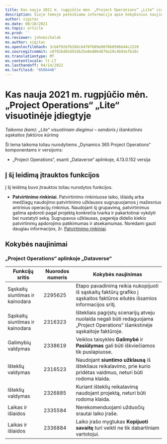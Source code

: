 ```yaml
---
title: Kas nauja 2021 m. rugpjūčio mėn. „Project Operations“ „Lite“ visuotinėje įdiegtyje
description: Šioje temoje pateikiama informacija apie kokybinius naujinimus, kuriuos galima rasti 2021 m. rugpjūčio mėn. „Project Operations“ „Lite“ visuotinėje įdiegtyje.
author: sigitac
ms.date: 08/10/2021
ms.topic: article
ms.prod: ''
ms.reviewer: johnmichalak
ms.author: sigitac
ms.openlocfilehash: 3cb6f92bfb28dc64f0f689e0070b0506644c2320
ms.sourcegitcommit: c0792bd65d92db25e0e8864879a19c4b93efb10c
ms.translationtype: MT
ms.contentlocale: lt-LT
ms.lasthandoff: 04/14/2022
ms.locfileid: "8586446"
---
```

# <a name="whats-new-august-2021---project-operations-lite-deployment"></a>Kas nauja 2021 m. rugpjūčio mėn. „Project Operations“ „Lite“ visuotinėje įdiegtyje

_Taikoma (kam): „Lite“ visuotiniam diegimui – sandoris į išankstinės sąskaitos faktūros kūrimą_

Ši tema taikoma toliau nurodytiems „Dynamics 365 Project Operations“ komponentams ir versijoms:

  - „Project Operations“, esanti „Dataverse“ aplinkoje, 4.13.0.152 versija

## <a name="features-included-in-this-release"></a>Į šį leidimą įtrauktos funkcijos

Į šį leidimą buvo įtrauktos toliau nurodytos funkcijos.

- **Patvirtinimo rinkiniai**. Patvirtinimo rinkiniuose laiko, išlaidų arba medžiagų naudojimo patvirtinimo užklausos sugrupuojamos į mažesnius antrinius operacijų rinkinius. Naudojant šį grupavimą, patvirtinimus galima apdoroti pagal projektą konkrečia tvarka ir pakartotinai vykdyti bei nustatyti seką. Sugrupavus užklausas, pagerėja didelio kiekio patvirtinimų apdorojimo patikimumas ir atsekamumas. Norėdami gauti daugiau informacijos, žr. [Patvirtinimo rinkiniai](../../approvals/approval-sets.md).

## <a name="quality-updates"></a>Kokybės naujinimai

### <a name="project-operations-on-dataverse"></a>„Project Operations“ aplinkoje „Dataverse“

| **Funkcijų sritis** | **Nuorodos numeris** | **Kokybės naujinimas** |
| --- | --- | --- |
| Sąskaitų siuntimas ir kainodara | 2295625 | Etapo pavadinimą reikia nukopijuoti iš sąskaitų faktūrų grafiko į sąskaitos faktūros eilutės išsamios informacijos sritį. |
| Sąskaitų siuntimas ir kainodara | 2316323 | Ištekliais pagrįstų scenarijų atveju nuolaida negali būti redaguojama „Project Operations“ išankstinėje sąskaitoje faktūroje. |
|  Galimybių valdymas | 2338619 | Veiklos taisyklės **Galimybė** ir **Pasiūlymas** gali būti iškviečiamos tik puslapiuose. |
| Išteklių valdymas | 2316523 | Naudojant **siuntimo užklausą** iš ištekliaus reikalavimo, prie kurio pridėtas vaidmuo, neturi būti rodoma klaida. |
| Išteklių valdymas | 2326885 | Kuriant išteklių reikalavimą naudojant projektą, neturi būti rodoma klaida. |
| Laikas ir išlaidos | 2335584 | Nerekomenduojami užduočių srautai laiko įraše. |
| Laikas ir išlaidos | 2336884 | Laiko įrašo mygtukas **Kopijuoti savaitę** turi veikti ne tik dabartiniam vartotojui. |
